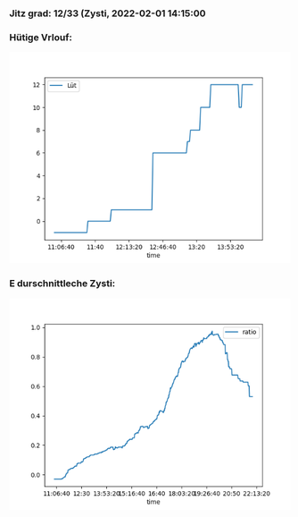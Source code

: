 ### Jitz grad: 12/33 (Zysti, 2022-02-01 14:15:00

### Hütige Vrlouf:
![Graph](Today.png)

### E durschnittleche Zysti:
![Graph](Zysti.png)
